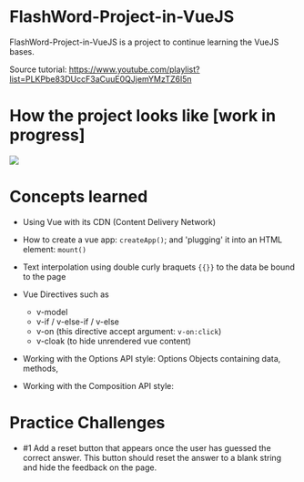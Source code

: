 # FlashWord-Project-in-VueJS
FlashWord-Project-in-VueJS is a project to continue learning the VueJS bases.

Source tutorial: https://www.youtube.com/playlist?list=PLKPbe83DUccF3aCuuE0QJjemYMzTZ6l5n

# How the project looks like [work in progress]

![](screen.png)

# Concepts learned

- Using Vue with its CDN (Content Delivery Network)

- How to create a vue app: `createApp()`; and 'plugging' it into an HTML element: `mount()`

- Text interpolation using double curly braquets `{{}}` to the data be bound to the page

- Vue Directives such as
    - v-model
    - v-if / v-else-if / v-else
    - v-on (this directive accept argument: `v-on:click`)
    - v-cloak (to hide unrendered vue content)

- Working with the Options API style: Options Objects containing data, methods, 

- Working with the Composition API style:

# Practice Challenges

- #1 Add a reset button that appears once the user has guessed the correct answer. This button should reset the answer to a blank string and hide the feedback on the page.
